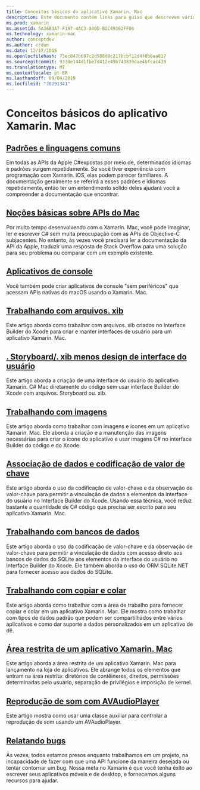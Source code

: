```yaml
---
title: Conceitos básicos do aplicativo Xamarin. Mac
description: Este documento contém links para guias que descrevem vários conceitos necessários para entender ao desenvolver aplicativos Xamarin. Mac.
ms.prod: xamarin
ms.assetid: 5A36B3A7-F197-4AC3-A40D-B2C49362FF06
ms.technology: xamarin-mac
author: conceptdev
ms.author: crdun
ms.date: 12/17/2015
ms.openlocfilehash: 73ec847b697c2d588d0c217bcbf12d4f0b6aa817
ms.sourcegitcommit: 933de144d1fbe7d412e49b743839cae4bfcac439
ms.translationtype: MT
ms.contentlocale: pt-BR
ms.lasthandoff: 09/04/2019
ms.locfileid: "70291341"
---
```

# <a name="xamarinmac-application-fundamentals"></a>Conceitos básicos do aplicativo Xamarin. Mac

## <a name="common-patterns-and-idiomsmacapp-fundamentalspatternsmd"></a>[Padrões e linguagens comuns](~/mac/app-fundamentals/patterns.md)

Em todas as APIs da Apple C#expostas por meio de, determinados idiomas e padrões surgem repetidamente. Se você tiver experiência com programação com Xamarin. iOS, elas podem parecer familiares. A documentação geralmente se referirá a esses padrões e idiomas repetidamente, então ter um entendimento sólido deles ajudará você a compreender a documentação que encontrar.

## <a name="understanding-mac-apismacapp-fundamentalsmac-apismd"></a>[Noções básicas sobre APIs do Mac](~/mac/app-fundamentals/mac-apis.md)

Por muito tempo desenvolvendo com o Xamarin. Mac, você pode imaginar, ler e escrever C# sem muita preocupação com as APIs de Objective-C subjacentes. No entanto, às vezes você precisará ler a documentação da API da Apple, traduzir uma resposta de Stack Overflow para uma solução para seu problema ou comparar com um exemplo existente.

## <a name="console-appsmacapp-fundamentalsconsolemd"></a>[Aplicativos de console](~/mac/app-fundamentals/console.md)

Você também pode criar aplicativos de console "sem periféricos" que acessam APIs nativas do macOS usando o Xamarin. Mac.

## <a name="working-with-xib-filesmacapp-fundamentalsxibmd"></a>[Trabalhando com arquivos. xib](~/mac/app-fundamentals/xib.md)

Este artigo aborda como trabalhar com arquivos. xib criados no Interface Builder do Xcode para criar e manter interfaces de usuário para um aplicativo Xamarin. Mac.

## <a name="storyboardxib-less-user-interface-designmacapp-fundamentalsxibless-uimd"></a>[. Storyboard/. xib menos design de interface do usuário](~/mac/app-fundamentals/xibless-ui.md)

Este artigo aborda a criação de uma interface do usuário do aplicativo Xamarin. C# Mac diretamente do código sem usar interface Builder do Xcode com arquivos. Storyboard ou. xib.

## <a name="working-with-imagesmacapp-fundamentalsimagemd"></a>[Trabalhando com imagens](~/mac/app-fundamentals/image.md)

Este artigo aborda como trabalhar com imagens e ícones em um aplicativo Xamarin. Mac. Ele aborda a criação e a manutenção das imagens necessárias para criar o ícone do aplicativo e usar imagens C# no interface Builder do código e do Xcode.

## <a name="data-binding-and-key-value-codingmacapp-fundamentalsdatabindingmd"></a>[Associação de dados e codificação de valor de chave](~/mac/app-fundamentals/databinding.md)

Este artigo aborda o uso da codificação de valor-chave e da observação de valor-chave para permitir a vinculação de dados a elementos da interface do usuário no Interface Builder do Xcode. Usando essa técnica, você reduz bastante a quantidade de C# código que precisa ser escrito para seu aplicativo Xamarin. Mac. 

## <a name="working-with-databasesmacapp-fundamentalsdatabasesmd"></a>[Trabalhando com bancos de dados](~/mac/app-fundamentals/databases.md)

Este artigo aborda o uso da codificação de valor-chave e da observação de valor-chave para permitir a vinculação de dados com acesso direto aos bancos de dados do SQLite aos elementos da interface do usuário no Interface Builder do Xcode. Ele também aborda o uso do ORM SQLite.NET para fornecer acesso aos dados do SQLite.

## <a name="working-with-copy-and-pastemacapp-fundamentalscopy-pastemd"></a>[Trabalhando com copiar e colar](~/mac/app-fundamentals/copy-paste.md)

Este artigo aborda como trabalhar com a área de trabalho para fornecer copiar e colar em um aplicativo Xamarin. Mac. Ele mostra como trabalhar com tipos de dados padrão que podem ser compartilhados entre vários aplicativos e como dar suporte a dados personalizados em um aplicativo de dê.

## <a name="sandboxing-a-xamarinmac-appmacapp-fundamentalssandboxingmd"></a>[Área restrita de um aplicativo Xamarin. Mac](~/mac/app-fundamentals/sandboxing.md)

Este artigo aborda a área restrita de um aplicativo Xamarin. Mac para lançamento na loja de aplicativos. Ele abrange todos os elementos que entram na área restrita: diretórios de contêineres, direitos, permissões determinadas pelo usuário, separação de privilégios e imposição de kernel.

## <a name="playing-sound-with-avaudioplayermacapp-fundamentalssoundsmd"></a>[Reprodução de som com AVAudioPlayer](~/mac/app-fundamentals/sounds.md)

Este artigo mostra como usar uma classe auxiliar para controlar a reprodução de som usando um AVAudioPlayer.

## <a name="reporting-bugsmacapp-fundamentalstroubleshootingmd"></a>[Relatando bugs](~/mac/app-fundamentals/troubleshooting.md)

Às vezes, todos estamos presos enquanto trabalhamos em um projeto, na incapacidade de fazer com que uma API funcione da maneira desejada ou tentar contornar um bug. Nossa meta no Xamarin é que você tenha êxito ao escrever seus aplicativos móveis e de desktop, e fornecemos alguns recursos para ajudar.
